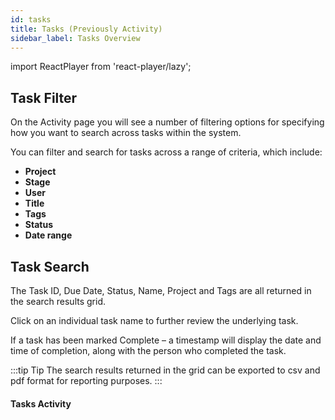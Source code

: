 ```yaml
---
id: tasks
title: Tasks (Previously Activity)
sidebar_label: Tasks Overview
---
```


import ReactPlayer from 'react-player/lazy';

## Task Filter


On the Activity page you will see a number of filtering options for specifying how you want to search across tasks within the system.

You can filter and search for tasks across a range of criteria, which include:

- **Project**
- **Stage**
- **User**
- **Title**
- **Tags**
- **Status**
- **Date range**


## Task Search

The Task ID, Due Date, Status, Name, Project and Tags are all returned in the search results grid.

Click on an individual task name to further review the underlying task.

If a task has been marked Complete – a timestamp will display the date and time of completion, along with the person who completed the task.


:::tip Tip
The search results returned in the grid can be exported to csv and pdf format for reporting purposes.
:::

#### Tasks Activity

  <ReactPlayer 
  url='https://vimeo.com/473805527/205de15129'
  width="100%"
  controls="true"/>    

<br/>
<br/>